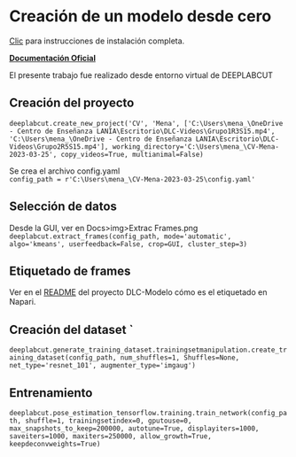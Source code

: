 # Creación de un modelo desde cero

[Clic](https://github.com/MenaVhs/DLC-Modelo) para instrucciones de instalación completa.

**[Documentación Oficial](https://deeplabcut.github.io/DeepLabCut/docs/standardDeepLabCut_UserGuide.html#b-configure-the-project)**

El presente trabajo fue realizado desde entorno virtual de DEEPLABCUT

## Creación del proyecto
```deeplabcut.create_new_project('CV', 'Mena', ['C:\Users\mena_\OneDrive - Centro de Enseñanza LANIA\Escritorio\DLC-Videos\Grupo1R3S15.mp4', 'C:\Users\mena_\OneDrive - Centro de Enseñanza LANIA\Escritorio\DLC-Videos\Grupo2R5S15.mp4'], working_directory='C:\Users\mena_\CV-Mena-2023-03-25', copy_videos=True, multianimal=False)```
<br>

Se crea el archivo config.yaml <br>
````config_path = r'C:\Users\mena_\CV-Mena-2023-03-25\config.yaml'```` <br>


## Selección de datos
Desde la GUI, ver en Docs>img>Extrac Frames.png
````deeplabcut.extract_frames(config_path, mode='automatic', algo='kmeans', userfeedback=False, crop=GUI, cluster_step=3)````

## Etiquetado de frames
Ver en el [README](https://github.com/MenaVhs/DLC-Modelo) del proyecto DLC-Modelo cómo es el etiquetado en Napari.

## Creación del dataset `
```deeplabcut.generate_training_dataset.trainingsetmanipulation.create_training_dataset(config_path, num_shuffles=1, Shuffles=None, net_type='resnet_101', augmenter_type='imgaug')```

## Entrenamiento
```deeplabcut.pose_estimation_tensorflow.training.train_network(config_path, shuffle=1, trainingsetindex=0, gputouse=0, max_snapshots_to_keep=200000, autotune=True, displayiters=1000, saveiters=1000, maxiters=250000, allow_growth=True, keepdeconvweights=True)```




